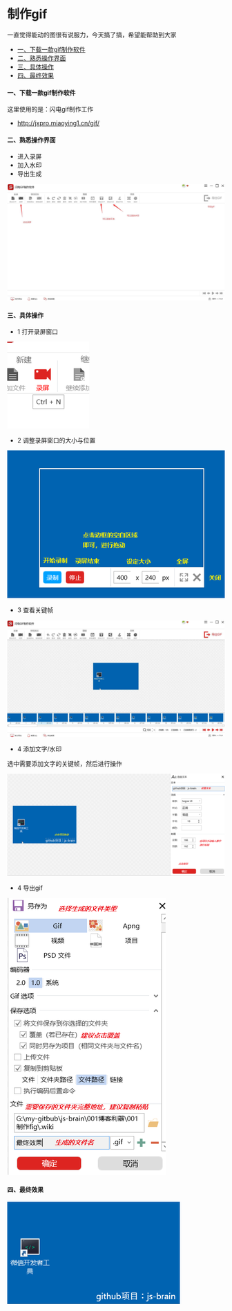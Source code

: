 # 制作gif

一直觉得能动的图很有说服力，今天搞了搞，希望能帮助到大家

- [一、下载一款gif制作软件](#一下载一款gif制作软件)
- [二、熟悉操作界面](#二熟悉操作界面)
- [三、具体操作](#三具体操作)
- [四、最终效果](#四最终效果)


#### 一、下载一款gif制作软件

这里使用的是：闪电gif制作工作

+ http://jxpro.miaoying1.cn/gif/

 

#### 二、熟悉操作界面

+ 进入录屏
+ 加入水印
+ 导出生成

![操作界面](.wiki/操作界面.png)



#### 三、具体操作

+ 1 打开录屏窗口

![录屏](.wiki/录屏.png)

+ 2 调整录屏窗口的大小与位置

![录屏窗口](.wiki/录屏窗口.png)

+ 3 查看关键帧

![录屏窗口](.wiki/录屏结果.png)

+ 4 添加文字/水印

选中需要添加文字的关键帧，然后进行操作

![添加文字](.wiki/添加文字.png)

+ 4 导出gif

![导出gif](.wiki/导出gif.png)

#### 四、最终效果

![最终效果](.wiki/最终效果.gif)